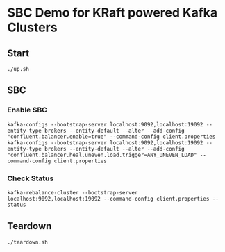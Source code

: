 # SBC Demo for KRaft powered Kafka Clusters

## Start

```
./up.sh
```

## SBC

### Enable SBC

```
kafka-configs --bootstrap-server localhost:9092,localhost:19092 --entity-type brokers --entity-default --alter --add-config "confluent.balancer.enable=true" --command-config client.properties
kafka-configs --bootstrap-server localhost:9092,localhost:19092 --entity-type brokers --entity-default --alter --add-config "confluent.balancer.heal.uneven.load.trigger=ANY_UNEVEN_LOAD" --command-config client.properties
```

### Check Status

```
kafka-rebalance-cluster --bootstrap-server localhost:9092,localhost:19092 --command-config client.properties --status
```

## Teardown

```
./teardown.sh
```
